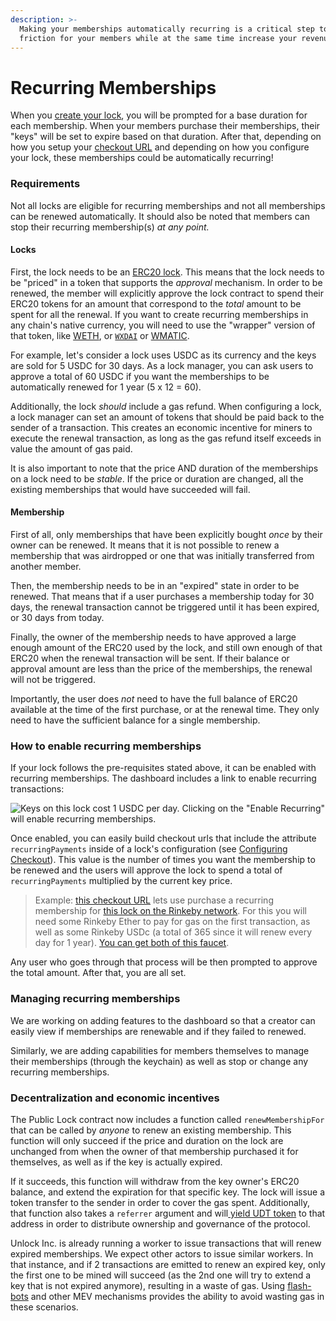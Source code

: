 ```yaml
---
description: >-
  Making your memberships automatically recurring is a critical step to reduce
  friction for your members while at the same time increase your revenues.
---
```


# Recurring Memberships

When you [create your lock](deploying-lock/), you will be prompted for a base duration for each membership. When your members purchase their memberships, their "keys" will be set to expire based on that duration. After that, depending on how you setup your [checkout URL](../developers/tools/paywall/configuring-checkout.md) and depending on how you configure your lock, these memberships could be automatically recurring!

### Requirements

Not all locks are eligible for recurring memberships and not all memberships can be renewed automatically. It should also be noted that members can stop their recurring membership(s) _at any point._

#### Locks

First, the lock needs to be an [ERC20 lock](deploying-lock/using-a-custom-currency.md). This means that the lock needs to be "priced" in a token that supports the _approval_ mechanism. In order to be renewed, the member will explicitly approve the lock contract to spend their ERC20 tokens for an amount that correspond to the _total_ amount to be spent for all the renewal. If you want to create recurring memberships in any chain's native currency, you will need to use the "wrapper" version of that token, like [WETH](https://weth.io/), or [`WXDAI`](https://www.xdaichain.com/for-developers/developer-resources/wrapped-xdai) or [WMATIC](https://polygonscan.com/token/0x0d500b1d8e8ef31e21c99d1db9a6444d3adf1270).

For example, let's consider a lock uses USDC as its currency and the keys are sold for 5 USDC for 30 days. As a lock manager, you can ask users to approve a total of 60 USDC if you want the memberships to be automatically renewed for 1 year (5 x 12 = 60).

Additionally, the lock _should_ include a gas refund. When configuring a lock, a lock manager can set an amount of tokens that should be paid back to the sender of a transaction. This creates an economic incentive for miners to execute the renewal transaction, as long as the gas refund itself exceeds in value the amount of gas paid.

It is also important to note that the price AND duration of the memberships on a lock need to be _stable_. If the price or duration are changed, all the existing memberships that would have succeeded will fail.

#### Membership

First of all, only memberships that have been explicitly bought _once_ by their owner can be renewed. It means that it is not possible to renew a membership that was airdropped or one that was initially transferred from another member.

Then, the membership needs to be in an "expired" state in order to be renewed. That means that if a user purchases a membership today for 30 days, the renewal transaction cannot be triggered until it has been expired, or 30 days from today.

Finally, the owner of the membership needs to have approved a large enough amount of the ERC20 used by the lock, and still own enough of that ERC20 when the renewal transaction will be sent. If their balance or approval amount are less than the price of the memberships, the renewal will not be triggered.&#x20;

Importantly, the user does _not_ need to have the full balance of ERC20 available at the time of the first purchase, or at the renewal time. They only need to have the sufficient balance for a single membership.

### How to enable recurring memberships

If your lock follows the pre-requisites stated above, it can be enabled with recurring memberships. The dashboard includes a link to enable recurring transactions:&#x20;

![Keys on this lock cost 1 USDC per day. Clicking on the "Enable Recurring" will enable recurring memberships.](/img/developers/recurring-membership-screen.png)

Once enabled, you can easily build checkout urls that include the attribute `recurringPayments` inside of a lock's configuration (see [Configuring Checkout](../developers/tools/paywall/configuring-checkout.md)). This value is the number of times you want the membership to be renewed and the users will approve the lock to spend a total of `recurringPayments` multiplied by the current key price.

> Example: [this checkout URL](https://app.unlock-protocol.com/checkout?redirectUri=https%3A%2F%2Fapp.unlock-protocol.com%2Fdashboard&paywallConfig=%7B%22locks%22%3A%7B%220x17172Be00C2143Ce8c4e84d19413EeBCAbb81C77%22%3A%7B%22network%22%3A4%2C%22recurringPayments%22%3A365%7D%7D%2C%22pessimistic%22%3Atrue%2C%22persistentCheckout%22%3Atrue%2C%22icon%22%3A%22https%3A%2F%2Flocksmith.unlock-protocol.com%2Flock%2F0x17172Be00C2143Ce8c4e84d19413EeBCAbb81C77%2Ficon%22%7D) lets use purchase a recurring membership for [this lock on the Rinkeby network](https://rinkeby.etherscan.io/address/0x17172Be00C2143Ce8c4e84d19413EeBCAbb81C77). For this you will need some Rinkeby Ether to pay for gas on the first transaction, as well as some Rinkeby USDc (a total of 365 since it will renew every day for 1 year). [You can get both of this faucet](https://faucet.paradigm.xyz/).&#x20;

Any user who goes through that process will be then prompted to approve the total amount. After that, you are all set.&#x20;

### Managing recurring memberships

We are working on adding features to the dashboard so that a creator can easily view if memberships are renewable and if they failed to renewed.

Similarly, we are adding capabilities for members themselves to manage their memberships (through the keychain) as well as stop or change any recurring memberships.&#x20;

### Decentralization and economic incentives

The Public Lock contract now includes a function called `renewMembershipFor` that can be called by _anyone_ to renew an existing membership. This function will only succeed if the price and duration on the lock are unchanged from when the owner of that membership purchased it for themselves, as well as if the key is actually expired.&#x20;

If it succeeds, this function will withdraw from the key owner's ERC20 balance, and extend the expiration for that specific key. The lock will issue a token transfer to the sender in order to cover the gas spent. Additionally, that function also takes a `referrer` argument and will[ yield UDT token](../governance/the-unlock-token/) to that address in order to distribute ownership and governance of the protocol.

Unlock Inc. is already running a worker to issue transactions that will renew expired memberships. We expect other actors to issue similar workers. In that instance, and if 2 transactions are emitted to renew an expired key, only the first one to be mined will succeed (as the 2nd one will try to extend a key that is not expired anymore), resulting in a waste of gas. Using [flash-bots](https://docs.flashbots.net/) and other MEV mechanisms provides the ability to avoid wasting gas in these scenarios.
